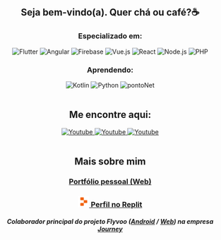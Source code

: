 <h2 align="center"> Seja bem-vindo(a). Quer chá ou café?☕</h3>

<div align="center">
  <img align="left" src="https://github-readme-stats.vercel.app/api/top-langs/?username=oculosdanilo&layout=compact&bg_color=63459b&title_color=E9E7EF&text_color=E9E7EF&hide_border=true&locale=pt-br" width="400px"  alt=""/>
  <div>
    <div>
      <h3>Especializado em:</h3>
      <img alt="Flutter" src="https://img.shields.io/badge/Flutter-62459A?style=for-the-badge&logo=flutter&logoColor=deepskyblue" />
      <img alt="Angular" src="https://img.shields.io/badge/Angular-62459A?style=for-the-badge&logo=angular&logoColor=F51264" />
      <img alt="Firebase" src="https://img.shields.io/badge/Firebase-62459A?style=for-the-badge&logo=firebase&logoColor=FF6038">
      <img alt="Vue.js" src="https://img.shields.io/badge/Vue-62459A?style=for-the-badge&logo=vuedotjs&logoColor=4FC08D" />
      <img alt="React" src="https://img.shields.io/badge/React-62459A?style=for-the-badge&logo=react&logoColor=61DAFB" />
      <img alt="Node.js" src="https://img.shields.io/badge/Node.js-62459A?style=for-the-badge&logo=nodedotjs&logoColor=white" />
      <img alt="PHP" src="https://img.shields.io/badge/php-62459A?style=for-the-badge&logo=php&logoColor=AAACD0" />
    </div>
    <div>
      <h3>Aprendendo:</h3>
      <img alt="Kotlin" src="https://img.shields.io/badge/kotlin-D1C5E7?style=for-the-badge&logo=kotlin&logoColor=7F52FF" />
      <img alt="Python" src="https://img.shields.io/badge/python-D1C5E7?style=for-the-badge&logo=python&logoColor=3776AB" />
      <img alt="pontoNet" src="https://img.shields.io/badge/.net-D1C5E7?style=for-the-badge&logo=dotnet&logoColor=512BD4" />
    </div>
  </div>
</div>

<br />

<h2 align="center">Me encontre aqui:</h2>
<div align="center">
  <a href="https://www.youtube.com/@odanilodanilo">
    <img height="40" width="40" alt="Youtube" src="https://cdn-icons-png.flaticon.com/512/1384/1384060.png"/>
  </a>
  <a href="https://twitter.com/oDanilo05">
    <img height="40" width="40" alt="Youtube" src="https://freelogopng.com/images/all_img/1690643591twitter-x-logo-png.png"/>
  </a>
  <a href="https://www.linkedin.com/in/danilo-lima-99bb57304">
    <img height="40" width="40" alt="Youtube" src="https://upload.wikimedia.org/wikipedia/commons/8/81/LinkedIn_icon.svg"/>
  </a>
</div>

<br />

<h2 align="center">Mais sobre mim</h2>
<div align="center">
  <div>
    <h3><a href="https://odanilo.is-a.dev" target="_blank">Portfólio pessoal (Web)</a></h3>
    <h3><a href="https://replit.com/@oculosdanilo" target="_blank"><img alt="Replit" src="./replit.png" width="25">&nbsp;Perfil no Replit</a></h3>
    <h5>Colaborador principal do projeto Flyvoo (<a href="https://github.com/journey-etecct/flyvoo-app">Android</a> / <a href="https://github.com/journey-etecct/flyvoo-web">Web</a>) na empresa <a href="https://github.com/journey-etecct">Journey</a></h5>
  </div>
</div>

<!--
**oculosdanilo/oculosdanilo** is a ✨ _special_ ✨ repository because its `README.md` (this file) appears on your GitHub profile.

Here are some ideas to get you started:

- 🔭 I’m currently working on ...
- 🌱 I’m currently learning ...
- 👯 I’m looking to collaborate on ...
- 🤔 I’m looking for help with ...
- 💬 Ask me about ...
- 📫 How to reach me: ...
- 😄 Pronouns: ...
- ⚡ Fun fact: ...
-->
